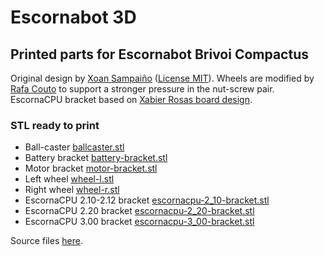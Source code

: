 
# Escornabot 3D

## Printed parts for Escornabot Brivoi Compactus 

Original design by [Xoan Sampaiño][XOA01] ([License MIT][LIC01]). Wheels are
modified by [Rafa
Couto](https://github.com/rafacouto/3d-models/tree/master/escornabot/stronger-wheel) to support a stronger pressure in the
nut-screw pair. EscornaCPU bracket based on [Xabier Rosas board
design](https://github.com/escornabot/electronics).

### STL ready to print

- Ball-caster [ballcaster.stl](brivoi-compactus/ballcaster.stl)
- Battery bracket [battery-bracket.stl](brivoi-compactus/battery-bracket.stl)
- Motor bracket [motor-bracket.stl](brivoi-compactus/motor-bracket.stl)
- Left wheel [wheel-l.stl](brivoi-compactus/wheel-l.stl)
- Right wheel [wheel-r.stl](brivoi-compactus/wheel-r.stl)
- EscornaCPU 2.10-2.12 bracket [escornacpu-2\_10-bracket.stl](brivoi-compactus/escornacpu-2_10-bracket.stl)
- EscornaCPU 2.20 bracket [escornacpu-2\_20-bracket.stl](brivoi-compactus/escornacpu-2_20-bracket.stl)
- EscornaCPU 3.00 bracket [escornacpu-3\_00-bracket.stl](brivoi-compactus/escornacpu-3_00-bracket.stl)


Source files [here](brivoi-compactus).




[LIC01]: brivoi-compactus/LICENSE
[XOA01]: https://github.com/xoan/escornabot
